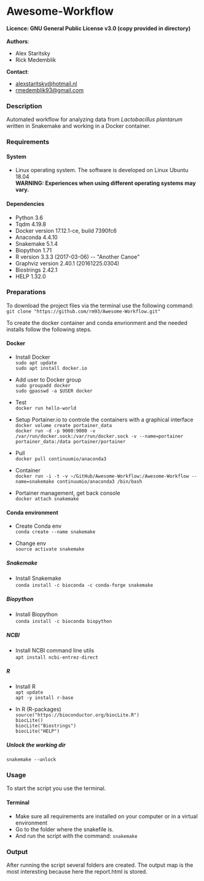 # Awesome-Workflow

**Licence: GNU General Public License v3.0 (copy provided in directory)**<br />
<br />
**Authors**: 
- Alex Staritsky
- Rick Medemblik

**Contact**:
- alexstaritsky@hotmail.nl
- rmedemblik93@gmail.com
         
### Description

Automated workflow for analyzing data from <i>Lactobacillus plantarum</i> written in Snakemake and working in a Docker container.

### Requirements

#### System

- Linux operating system. The software is developed on Linux Ubuntu 18.04<br />
**WARNING: Experiences when using different operating systems may vary.**

#### Dependencies

- Python 3.6
- Tqdm 4.19.8
- Docker version 17.12.1-ce, build 7390fc6
- Anaconda 4.4.10
- Snakemake 5.1.4
- Biopython 1.71
- R version 3.3.3 (2017-03-06) -- "Another Canoe"
- Graphviz version 2.40.1 (20161225.0304)
- Biostrings 2.42.1
- HELP 1.32.0

### Preparations

To download the project files via the terminal use the following command: `git clone "https://github.com/rm93/Awesome-Workflow.git"`

To create the docker container and conda envrionment and the needed installs follow the following steps.

#### Docker

- Install Docker<br>
`sudo apt update`<br>
`sudo apt install docker.io`<br>

- Add user to Docker group<br>
`sudo groupadd docker`<br>
`sudo gpasswd -a $USER docker`<br>

- Test<br>
`docker run hello-world`<br>

- Setup Portainer.io to controle the containers with a graphical interface<br>
`docker volume create portainer_data`<br>
`docker run -d -p 9000:9000 -v /var/run/docker.sock:/var/run/docker.sock -v --name=portainer portainer_data:/data portainer/portainer`<br>

- Pull<br>
`docker pull continuumio/anaconda3`<br>

- Container<br>
`docker run -i -t -v ~/GitHub/Awesome-Workflow:/Awesome-Workflow --name=snakemake continuumio/anaconda3 /bin/bash`<br>

- Portainer management, get back console<br>
`docker attach snakemake`<br>

#### Conda environment

- Create Conda env<br>
`conda create --name snakemake`<br>

- Change env<br>
`source activate snakemake`<br>

##### Snakemake

- Install Snakemake<br>
`conda install -c bioconda -c conda-forge snakemake`<br>

##### Biopython

- Install Biopython<br>
`conda install -c bioconda biopython`<br>

##### NCBI

- Install NCBI command line utils<br>
`apt install ncbi-entrez-direct`<br>

##### R

- Install R<br>
`apt update`<br>
`apt -y install r-base`<br>

- In R (R-packages)<br>
`source("https://bioconductor.org/biocLite.R")`<br>
`biocLite()`<br>
`biocLite("Biostrings")`<br>
`biocLite("HELP")`<br>

##### Unlock the working dir<br>
`snakemake --unlock`<br>
            
### Usage

To start the script you use the terminal.

#### Terminal
- Make sure all requirements are installed on your computer or in a virtual environment
- Go to the folder where the snakefile is.
- And run the script with the command: `snakemake`

### Output

After running the script several folders are created. The output map is the most interesting because here the report.html is stored.
